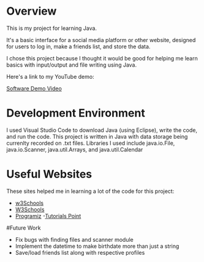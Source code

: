 # Overview

This is my project for learning Java.

It's a basic interface for a social media platform or other website, 
designed for users to log in, make a friends list, and store the data.

I chose this project because I thought it would be good for helping me
learn basics with input/output and file writing using Java.

Here's a link to my YouTube demo:

[Software Demo Video](https://youtu.be/KOCxAu_ekOw)

# Development Environment

I used Visual Studio Code to download Java (using Eclipse), write the code, and run the code.
This project is written in Java with data storage being currenlty recorded on .txt files.
Libraries I used include java.io.File, java.io.Scanner, java.util.Arrays, and java.util.Calendar

# Useful Websites

These sites helped me in learning a lot of the code for this project:

- [w3Schools](https://www.w3schools.com/java/java_ref_string.asp)
- [W3Schools](https://www.w3schools.com/java/java_files_create.asp)
- [Programiz](https://www.programiz.com/java-programming/examples)
-[Tutorials Point](https://www.tutorialspoint.com/how-to-format-a-string-to-date-in-as-dd-mm-yyyy-using-java)

#Future Work

- Fix bugs with finding files and scanner module
- Implement the datetime to make birthdate more than just a string
- Save/load friends list along with respective profiles